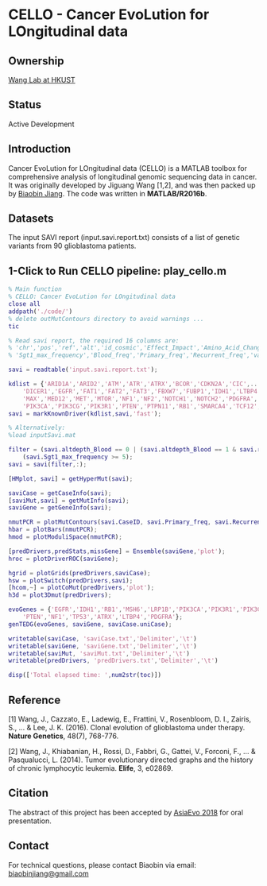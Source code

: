 # CELLO - Cancer EvoLution for LOngitudinal data

## Ownership
[Wang Lab at HKUST](http://wang-lab.ust.hk/)

## Status
Active Development

## Introduction
Cancer EvoLution for LOngitudinal data (CELLO) is a MATLAB toolbox for comprehensive analysis of longitudinal genomic sequencing data in cancer. It was originally developed by Jiguang Wang [1,2], and was then packed up by [Biaobin Jiang](https://github.com/bbjiang). The code was written in **MATLAB/R2016b**.

## Datasets

The input SAVI report (input.savi.report.txt) consists of a list of genetic variants from 90 glioblastoma patients.

## 1-Click to Run CELLO pipeline: play_cello.m
```matlab
% Main function
% CELLO: Cancer EvoLution for LOngitudinal data
close all
addpath('./code/')
% delete outMutContours directory to avoid warnings ...
tic

% Read savi report, the required 16 columns are:
% 'chr','pos','ref','alt','id_cosmic','Effect_Impact','Amino_Acid_Change','Amino_Acid_length','Gene_Name',
% 'Sgt1_max_frequency','Blood_freq','Primary_freq','Recurrent_freq','varPrefix','varSurfix','CaseID'

savi = readtable('input.savi.report.txt');

kdlist = {'ARID1A','ARID2','ATM','ATR','ATRX','BCOR','CDKN2A','CIC',...
    'DICER1','EGFR','FAT1','FAT2','FAT3','FBXW7','FUBP1','IDH1','LTBP4',...
    'MAX','MED12','MET','MTOR','NF1','NF2','NOTCH1','NOTCH2','PDGFRA',...
    'PIK3CA','PIK3CG','PIK3R1','PTEN','PTPN11','RB1','SMARCA4','TCF12','TP53'};
savi = markKnownDriver(kdlist,savi,'fast');

% Alternatively:
%load inputSavi.mat

filter = (savi.altdepth_Blood == 0 | (savi.altdepth_Blood == 1 & savi.refdepth_Blood >= 25)) & ...
    (savi.Sgt1_max_frequency >= 5);
savi = savi(filter,:);

[HMplot, savi] = getHyperMut(savi);

saviCase = getCaseInfo(savi);
[saviMut,savi] = getMutInfo(savi);
saviGene = getGeneInfo(savi);

nmutPCR = plotMutContours(savi.CaseID, savi.Primary_freq, savi.Recurrent_freq,5,'plot');
hbar = plotBars(nmutPCR);
hmod = plotModuliSpace(nmutPCR);

[predDrivers,predStats,missGene] = Ensemble(saviGene,'plot');
hroc = plotDriverROC(saviGene);

hgrid = plotGrids(predDrivers,saviCase);
hsw = plotSwitch(predDrivers,savi);
[hcom,~] = plotCoMut(predDrivers,'plot');
h3d = plot3Dmut(predDrivers);

evoGenes = {'EGFR','IDH1','RB1','MSH6','LRP1B','PIK3CA','PIK3R1','PIK3CG',...
    'PTEN','NF1','TP53','ATRX','LTBP4','PDGFRA'};
genTEDG(evoGenes, saviGene, saviCase.uniCase);

writetable(saviCase, 'saviCase.txt','Delimiter','\t')
writetable(saviGene, 'saviGene.txt','Delimiter','\t')
writetable(saviMut, 'saviMut.txt','Delimiter','\t')
writetable(predDrivers, 'predDrivers.txt','Delimiter','\t')

disp(['Total elapsed time: ',num2str(toc)])
```

## Reference

[1] Wang, J., Cazzato, E., Ladewig, E., Frattini, V., Rosenbloom, D. I., Zairis, S., ... & Lee, J. K. (2016). Clonal evolution of glioblastoma under therapy. **Nature Genetics**, 48(7), 768-776.

[2] Wang, J., Khiabanian, H., Rossi, D., Fabbri, G., Gattei, V., Forconi, F., ... & Pasqualucci, L. (2014). Tumor evolutionary directed graphs and the history of chronic lymphocytic leukemia. **Elife**, 3, e02869.

## Citation

The abstract of this project has been accepted by [AsiaEvo 2018](http://www.asianevo.org/) for oral presentation.

## Contact

For technical questions, please contact Biaobin via email: biaobinjiang@gmail.com
